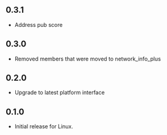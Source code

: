 ## 0.3.1

- Address pub score

## 0.3.0

- Removed members that were moved to network_info_plus

## 0.2.0

* Upgrade to latest platform interface

## 0.1.0

* Initial release for Linux.
